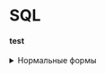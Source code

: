 # SQL
#### test
<details>
<summary>Нормальные формы</summary>
  <p>Данные должны быть атомарными. В одной ячейке - 1 единица данных(пр: Не хранить телефоны(домашний, рабочий,красный) сотрудника в 1 ячейке)</p>
</details>